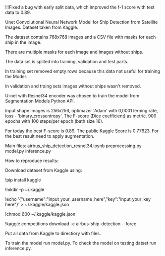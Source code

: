!!!Fixed a bug with early split data, which improved the f-1 score with test data to 0.89.

Unet Convolutional Neural Network Model for Ship Detection from Satellite Images.
Dataset taken from Kaggle.

The dataset contains 768x768 images and a CSV file with masks for each ship in the image.

There are multiple masks for each image and images without ships.

The data set is splited into training, validation and test parts.

In training set removed empty rows because this data not useful for training the Model.

In validation and traing sets images without ships wasn't removed.

U-net with Resnet34 encoder was chosen to train the model
from Segmentation Models Python API.

Input shape images is 256x256, optimazer 'Adam' with 0,0001 lerning rate,
loss - 'binary_crossentropy', The F-score (Dice coefficient) as metric.
900 epochs with 100 steps/per epoch (bath size 16).

For today the best F-score is 0.89.
The public Kaggle Score is 0.77623.
For the best result need to apply augmentation.

Main files:
airbus_ship_detection_resnet34.ipynb 
preprocessing.py
model.py
inference.py

How to reproduce results:

Download dataset from Kaggle using:

!pip install kaggle

!mkdir -p ~/.kaggle

!echo '{"username":"input_your_username_here","key":"input_your_key here"}' > ~/.kaggle/kaggle.json

!chmod 600 ~/.kaggle/kaggle.json

!kaggle competitions download -c airbus-ship-detection --force

Put all data from Kaggle to directiory with files.

To train the model run model.py.
To check the model on testing datset run inference.py.
